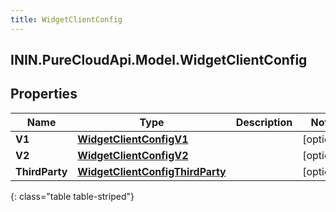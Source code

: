 ```yaml
---
title: WidgetClientConfig
---
```

## ININ.PureCloudApi.Model.WidgetClientConfig

## Properties

|Name | Type | Description | Notes|
|------------ | ------------- | ------------- | -------------|
| **V1** | [**WidgetClientConfigV1**](WidgetClientConfigV1.html) |  | [optional] |
| **V2** | [**WidgetClientConfigV2**](WidgetClientConfigV2.html) |  | [optional] |
| **ThirdParty** | [**WidgetClientConfigThirdParty**](WidgetClientConfigThirdParty.html) |  | [optional] |
{: class="table table-striped"}


